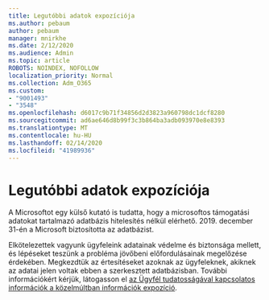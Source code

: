 ```yaml
---
title: Legutóbbi adatok expozíciója
ms.author: pebaum
author: pebaum
manager: mnirkhe
ms.date: 2/12/2020
ms.audience: Admin
ms.topic: article
ROBOTS: NOINDEX, NOFOLLOW
localization_priority: Normal
ms.collection: Adm_O365
ms.custom:
- "9001493"
- "3548"
ms.openlocfilehash: d6017c9b71f34856d2d3823a960798dc1dcf8280
ms.sourcegitcommit: ad6ae646d8b99f3c3b864ba3adb093970e8e8393
ms.translationtype: MT
ms.contentlocale: hu-HU
ms.lasthandoff: 02/14/2020
ms.locfileid: "41989936"
---
```

# <a name="recent-data-exposure"></a>Legutóbbi adatok expozíciója

A Microsoftot egy külső kutató is tudatta, hogy a microsoftos támogatási adatokat tartalmazó adatbázis hitelesítés nélkül elérhető. 2019. december 31-én a Microsoft biztosította az adatbázist.

Elkötelezettek vagyunk ügyfeleink adatainak védelme és biztonsága mellett, és lépéseket teszünk a probléma jövőbeni előfordulásainak megelőzése érdekében. Megkezdtük az értesítéseket azoknak az ügyfeleknek, akiknek az adatai jelen voltak ebben a szerkesztett adatbázisban. További információkért kérjük, látogasson el [az Ügyfél tudatosságával kapcsolatos információk a közelmúltban információk expozíció](https://aka.ms/privacyinfo).
